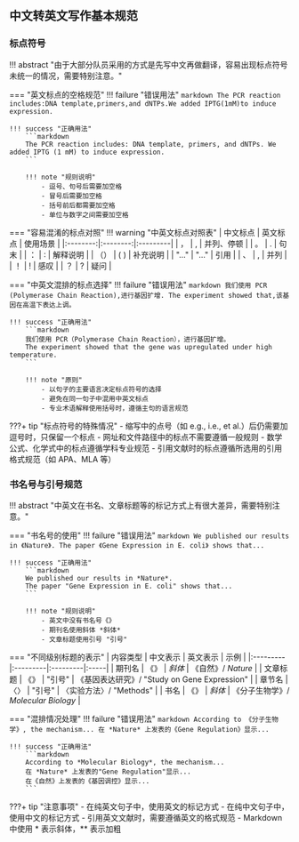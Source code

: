 
## 中文转英文写作基本规范

### 标点符号

!!! abstract "由于大部分队员采用的方式是先写中文再做翻译，容易出现标点符号未统一的情况，需要特别注意。"

=== "英文标点的空格规范"
    !!! failure "错误用法"
        ```markdown
        The PCR reaction includes:DNA template,primers,and dNTPs.We added IPTG(1mM)to induce expression.
        ```

    !!! success "正确用法"
        ```markdown
        The PCR reaction includes: DNA template, primers, and dNTPs. We added IPTG (1 mM) to induce expression.
        ```

        !!! note "规则说明"
            - 逗号、句号后需要加空格
            - 冒号后需要加空格
            - 括号前后都需要加空格
            - 单位与数字之间需要加空格

=== "容易混淆的标点对照"
    !!! warning "中英文标点对照表"
        | 中文标点 | 英文标点 | 使用场景 |
        |:--------:|:--------:|:---------|
        | ，      | ,        | 并列、停顿 |
        | 。      | .        | 句末 |
        | ：      | :        | 解释说明 |
        | （）    | ( )      | 补充说明 |
        | "..."   | "..."    | 引用 |
        | 、      | ,        | 并列 |
        | ！      | !        | 感叹 |
        | ？      | ?        | 疑问 |

=== "中英文混排的标点选择"
    !!! failure "错误用法"
        ```markdown
        我们使用 PCR (Polymerase Chain Reaction),进行基因扩增.
        The experiment showed that,该基因在高温下表达上调。
        ```

    !!! success "正确用法"
        ```markdown
        我们使用 PCR（Polymerase Chain Reaction），进行基因扩增。
        The experiment showed that the gene was upregulated under high temperature.
        ```

        !!! note "原则"
            - 以句子的主要语言决定标点符号的选择
            - 避免在同一句子中混用中英文标点
            - 专业术语解释使用括号时，遵循主句的语言规范

???+ tip "标点符号的特殊情况"
    - 缩写中的点号（如 e.g., i.e., et al.）后仍需要加逗号时，只保留一个标点
    - 网址和文件路径中的标点不需要遵循一般规则
    - 数学公式、化学式中的标点遵循学科专业规范
    - 引用文献时的标点遵循所选用的引用格式规范（如 APA、MLA 等）


### 书名号与引号规范

!!! abstract "中英文在书名、文章标题等的标记方式上有很大差异，需要特别注意。"

=== "书名号的使用"
    !!! failure "错误用法"
        ```markdown
        We published our results in 《Nature》.
        The paper 《Gene Expression in E. coli》 shows that...
        ```

    !!! success "正确用法"
        ```markdown
        We published our results in *Nature*.
        The paper "Gene Expression in E. coli" shows that...
        ```

        !!! note "规则说明"
            - 英文中没有书名号《》
            - 期刊名使用斜体 *斜体*
            - 文章标题使用引号 "引号"

=== "不同级别标题的表示"
    | 内容类型 | 中文表示 | 英文表示 | 示例 |
    |:---------|:---------|:---------|:-----|
    | 期刊名   | 《》     | *斜体*   | 《自然》/ *Nature* |
    | 文章标题 | 《》     | "引号"   | 《基因表达研究》/ "Study on Gene Expression" |
    | 章节名   | 〈〉     | "引号"   | 〈实验方法〉/ "Methods" |
    | 书名     | 《》     | *斜体*   | 《分子生物学》/ *Molecular Biology* |

=== "混排情况处理"
    !!! failure "错误用法"
        ```markdown
        According to 《分子生物学》, the mechanism...
        在 *Nature* 上发表的《Gene Regulation》显示...
        ```

    !!! success "正确用法"
        ```markdown
        According to *Molecular Biology*, the mechanism...
        在 *Nature* 上发表的"Gene Regulation"显示...
        在《自然》上发表的《基因调控》显示...
        ```

???+ tip "注意事项"
    - 在纯英文句子中，使用英文的标记方式
    - 在纯中文句子中，使用中文的标记方式
    - 引用英文文献时，需要遵循英文的格式规范
    - Markdown 中使用 * 表示斜体，** 表示加粗
